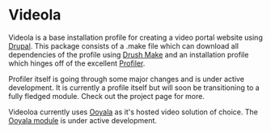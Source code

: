 Videola
=======

Videola is a base installation profile for creating a video portal website
using [Drupal](http://drupal.org). This package consists of a .make file which
can download all dependencies of the profile using 
[Drush Make](http://drupal.org/project/drush_make) and an installation profile 
which hinges off of the excellent 
[Profiler](http://drupal.org/project/profiler).

Profiler itself is going through some major changes and is under active 
development. It is currently a profile itself but will soon be transitioning
to a fully fledged module. Check out the project page for more.

Videoloa currently uses [Ooyala](http://www.ooyala.com) as it's hosted video solution of choice. The
[Ooyala module](http://drupal.org/project/ooyala) is under active development.